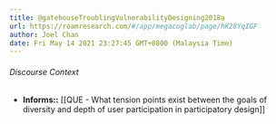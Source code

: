 ```yaml
---
title: @gatehouseTroublingVulnerabilityDesigning2018a
url: https://roamresearch.com/#/app/megacoglab/page/hK28YqIGF
author: Joel Chan
date: Fri May 14 2021 23:27:45 GMT+0800 (Malaysia Time)
---
```




###### Discourse Context

- **Informs::** [[QUE - What tension points exist between the goals of diversity and depth of user participation in participatory design]]
